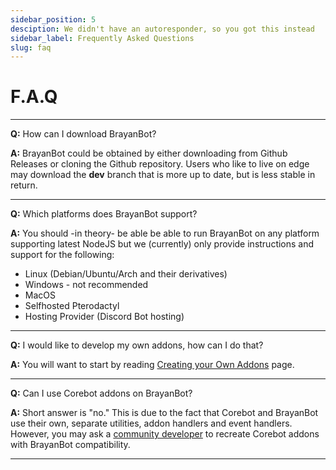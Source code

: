```yaml
---
sidebar_position: 5
desciption: We didn't have an autoresponder, so you got this instead
sidebar_label: Frequently Asked Questions
slug: faq
---
```


# F.A.Q

---

**Q:** How can I download BrayanBot?

**A:** BrayanBot could be obtained by either downloading from Github Releases or cloning the Github repository. Users who like to live on edge may download the **dev** branch that is more up to date, but is less stable in return.

---

**Q:** Which platforms does BrayanBot support?

**A:** You should -in theory- be able be able to run BrayanBot on any platform supporting latest NodeJS but we (currently) only provide instructions and support for the following:

- Linux (Debian/Ubuntu/Arch and their derivatives)
- Windows - not recommended
- MacOS
- Selfhosted Pterodactyl
- Hosting Provider (Discord Bot hosting)

---

**Q:** I would like to develop my own addons, how can I do that?

**A:** You will want to start by reading [Creating your Own Addons](/docs/Developers/Addons/creating-addons) page.

---

**Q:** Can I use Corebot addons on BrayanBot?

**A:** Short answer is "no." This is due to the fact that Corebot and BrayanBot use their own, separate utilities, addon handlers and event handlers. However, you may ask a [community developer](/docs/Developers/Addons/third-party) to recreate Corebot addons with BrayanBot compatibility.

---
